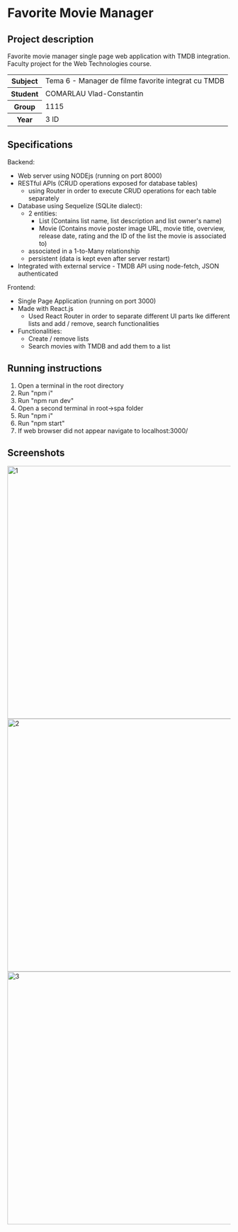 # Favorite Movie Manager
 
## Project description
Favorite movie manager single page web application with TMDB integration. </br>
Faculty project for the Web Technologies course.
<table>
 <tr>
    <th>Subject</th>
    <td>Tema 6 - Manager de filme favorite integrat cu TMDB</td>
  </tr>
  <tr>
    <th>Student</th>
    <td>COMARLAU Vlad-Constantin</td>
  </tr>
  <tr>
    <th>Group</th>
    <td>1115</td>
  </tr>
  <tr>
    <th>Year</th>
    <td>3 ID</td>
  </tr>
</table>

## Specifications
Backend:
- Web server using NODEjs (running on port 8000)
- RESTful APIs (CRUD operations exposed for database tables)
  - using Router in order to execute CRUD operations for each table separately
- Database using Sequelize (SQLite dialect):
  - 2 entities:
      - List (Contains list name, list description and list owner's name)
      - Movie (Contains movie poster image URL, movie title, overview, release date, rating and the ID of the list the movie is associated to)
  - associated in a 1-to-Many relationship
  - persistent (data is kept even after server restart)
- Integrated with external service - TMDB API using node-fetch, JSON authenticated

Frontend:</br>
- Single Page Application (running on port 3000)
- Made with React.js
  - Used React Router in order to separate different UI parts lke different lists and add / remove, search functionalities 
- Functionalities:
  - Create / remove lists 
  - Search movies with TMDB and add them to a list

## Running instructions
1. Open a terminal in the root directory
2. Run "npm i"
3. Run "npm run dev"
4. Open a second terminal in root->spa folder
5. Run "npm i"
6. Run "npm start"
7. If web browser did not appear navigate to localhost:3000/

## Screenshots
<img width="571" alt="1" src="https://github.com/vladcomarlau/FavouriteMovieManager/assets/102293760/136de71d-b11e-4cb0-99a8-feec5102fd40">
<img width="571" alt="2" src="https://github.com/vladcomarlau/FavouriteMovieManager/assets/102293760/41423211-400c-41d7-a294-d99a5f91da74">
<img width="571" alt="3" src="https://github.com/vladcomarlau/FavouriteMovieManager/assets/102293760/9fe8f292-8475-40e1-8126-2927308404c8">
